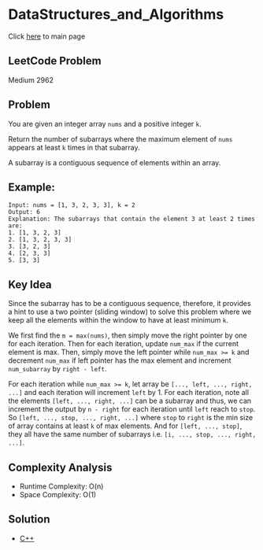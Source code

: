 # DataStructures_and_Algorithms
Click [here](../../README.md) to main page

## LeetCode Problem
Medium 2962

## Problem
You are given an integer array `nums` and a positive integer `k`.

Return the number of subarrays where the maximum element of `nums` appears at least `k` times in that subarray.

A subarray is a contiguous sequence of elements within an array.

## Example:
```
Input: nums = [1, 3, 2, 3, 3], k = 2
Output: 6
Explanation: The subarrays that contain the element 3 at least 2 times are:
1. [1, 3, 2, 3]
2. [1, 3, 2, 3, 3]
3. [3, 2, 3]
4. [2, 3, 3]
5. [3, 3]
```

## Key Idea
Since the subarray has to be a contiguous sequence, therefore, it provides a hint to use a two pointer (sliding window) to solve this problem where we keep all the elements within the window to have at least minimum `k`.

We first find the `m = max(nums)`, then simply move the right pointer by one for each iteration. Then for each iteration, update `num_max` if the current element is max. Then, simply move the left pointer while `num_max >= k` and decrement `num_max` if left pointer has the max element and increment `num_subarray` by `right - left`.

For each iteration while `num_max >= k`, let array be `[..., left, ..., right, ...]` and each iteration will increment `left` by 1. For each iteration, note all the elements `[left, ..., right, ...]` can be a subarray and thus, we can increment the output by `n - right` for each iteration until `left` reach to `stop`. So `[left, ..., stop, ..., right, ...]` where `stop` to `right` is the min size of array contains at least `k` of max elements. And for `[left, ..., stop]`, they all have the same number of subarrays i.e. `[i, ..., stop, ..., right, ...]`.

## Complexity Analysis
- Runtime Complexity: O(n)
- Space Complexity: O(1)

## Solution
- [C++](./solution.py)